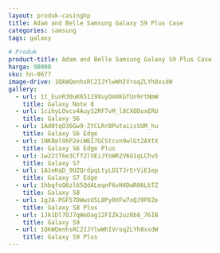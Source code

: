 ```yaml
---
layout: produk-casinghp
title: Adam and Belle Samsung Galaxy S9 Plus Case
categories: samsung
tags: galaxy

# Produk
product-title: Adam and Belle Samsung Galaxy S9 Plus Case
harga: 90000
sku: hn-0677
image-drive: 1QkWQenhsRC2IJYlwWhIVroqZLYh8xsdW
gallery:
  - url: 1t_EunR30uK65119XuyOmXKGfUn9rtNmW
    title: Galaxy Note 8
  - url: 1cihyLOvcv4AuyS2RF7vM_l8CXODoxERU
    title: Galaxy S6
  - url: 1Ad0tqO36Gw9-ZtCLRrBPutaiisSUM_hu
    title: Galaxy S6 Edge
  - url: 1NK8ml9XP2eiW6I7GCStcvn9wlGt2AXtX
    title: Galaxy S6 Edge Plus
  - url: 1w22tT6e3Cff2lVEiJYoWR2V6G1qLChv5
    title: Galaxy S7
  - url: 1A1eKqD_9UZQrdpqLtyLD1TJrErViE1ep
    title: Galaxy S7 Edge
  - url: 1hbqfoQ6zl65QdALeqnF6vH4DwR06LbTZ
    title: Galaxy S8
  - url: 1gJA-PGF57DWwsU5L8PyRXFw7oQJ9P8Ze
    title: Galaxy S8 Plus
  - url: 1Jk1Dl7OJ7qWeDag12FIZk2uzBb8_76IB
    title: Galaxy S9
  - url: 1QkWQenhsRC2IJYlwWhIVroqZLYh8xsdW
    title: Galaxy S9 Plus
---
```

